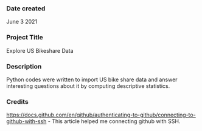 ### Date created
June 3 2021
### Project Title
Explore US Bikeshare Data

### Description
Python codes were written to import US bike share data and answer interesting questions about it by computing descriptive statistics.

### Credits
https://docs.github.com/en/github/authenticating-to-github/connecting-to-github-with-ssh - This article helped me connecting github with SSH.
